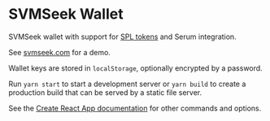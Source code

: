# SVMSeek Wallet

SVMSeek wallet with support for [SPL tokens](https://spl.solana.com/token) and Serum integration.

See [svmseek.com](https://www.svmseek.com) for a demo.

Wallet keys are stored in `localStorage`, optionally encrypted by a password.

Run `yarn start` to start a development server or `yarn build` to create a production build that can be served by a static file server.

See the [Create React App documentation](https://facebook.github.io/create-react-app/docs/getting-started) for other commands and options.
